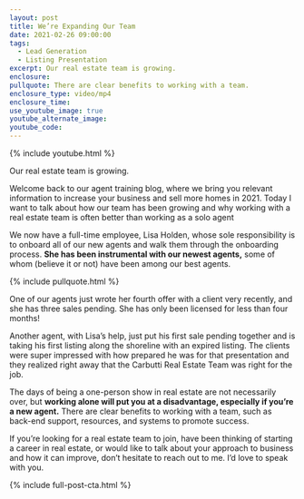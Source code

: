 ```yaml
---
layout: post
title: We’re Expanding Our Team
date: 2021-02-26 09:00:00
tags:
  - Lead Generation
  - Listing Presentation
excerpt: Our real estate team is growing.
enclosure:
pullquote: There are clear benefits to working with a team.
enclosure_type: video/mp4
enclosure_time:
use_youtube_image: true
youtube_alternate_image:
youtube_code:
---
```


{% include youtube.html %}

Our real estate team is growing.

Welcome back to our agent training blog, where we bring you relevant information to increase your business and sell more homes in 2021. Today I want to talk about how our team has been growing and why working with a real estate team is often better than working as a solo agent

We now have a full-time employee, Lisa Holden, whose sole responsibility is to onboard all of our new agents and walk them through the onboarding process. **She has been instrumental with our newest agents,** some of whom (believe it or not) have been among our best agents.

{% include pullquote.html %}

One of our agents just wrote her fourth offer with a client very recently, and she has three sales pending. She has only been licensed for less than four months\!

Another agent, with Lisa’s help, just put his first sale pending together and is taking his first listing along the shoreline with an expired listing. The clients were super impressed with how prepared he was for that presentation and they realized right away that the Carbutti Real Estate Team was right for the job.

The days of being a one-person show in real estate are not necessarily over, but **working alone will put you at a disadvantage, especially if you’re a new agent.** There are clear benefits to working with a team, such as back-end support, resources, and systems to promote success.

If you’re looking for a real estate team to join, have been thinking of starting a career in real estate, or would like to talk about your approach to business and how it can improve, don’t hesitate to reach out to me. I’d love to speak with you.

{% include full-post-cta.html %}
